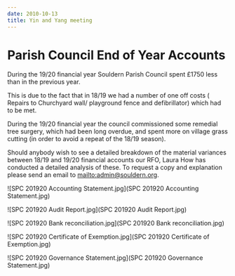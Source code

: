 ```yaml
---
date: 2010-10-13
title: Yin and Yang meeting
---
```


# Parish Council End of Year Accounts

During the 19/20 financial year Souldern Parish Council spent £1750 less than in the previous year.

This is due to the fact that in 18/19 we had a number of one off costs
( Repairs to Churchyard wall/ playground fence and defibrillator)
which had to be met.

During the 19/20 financial year the council commissioned some remedial
tree surgery, which had been long overdue, and spent more on village
grass cutting (in order to avoid a repeat of the 18/19 season).

Should anybody wish to see a detailed breakdown of the material
variances between 18/19 and 19/20 financial accounts our RFO, Laura
How has conducted a detailed analysis of these. To request a copy and
explanation please send an email to
[mailto:admin@souldern.org](admin@souldern.org).





![SPC 201920 Accounting Statement.jpg](SPC 201920 Accounting Statement.jpg)

![SPC 201920 Audit Report.jpg](SPC 201920 Audit Report.jpg)

![SPC 201920 Bank reconciliation.jpg](SPC 201920 Bank reconciliation.jpg)

![SPC 201920 Certificate of Exemption.jpg](SPC 201920 Certificate of Exemption.jpg)

![SPC 201920 Governance Statement.jpg](SPC 201920 Governance Statement.jpg)
